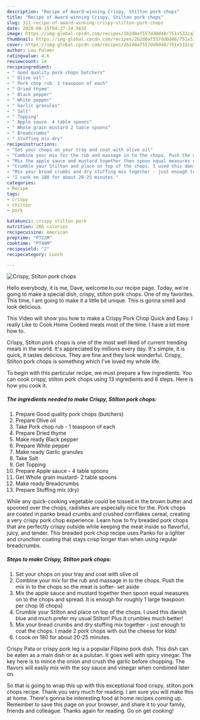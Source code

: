 ```yaml
---
description: "Recipe of Award-winning Crispy, Stilton pork chops"
title: "Recipe of Award-winning Crispy, Stilton pork chops"
slug: 311-recipe-of-award-winning-crispy-stilton-pork-chops
date: 2020-08-15T04:27:24.563Z
image: https://img-global.cpcdn.com/recipes/2b2d0af557dd0d48/751x532cq70/crispy-stilton-pork-chops-recipe-main-photo.jpg
thumbnail: https://img-global.cpcdn.com/recipes/2b2d0af557dd0d48/751x532cq70/crispy-stilton-pork-chops-recipe-main-photo.jpg
cover: https://img-global.cpcdn.com/recipes/2b2d0af557dd0d48/751x532cq70/crispy-stilton-pork-chops-recipe-main-photo.jpg
author: Lou Palmer
ratingvalue: 4.6
reviewcount: 14
recipeingredient:
- " Good quality pork chops butchers"
- " Olive oil"
- " Pork chop rub  1 teaspoon of each"
- " Dried thyme"
- " Black pepper"
- " White pepper"
- " Garlic granules"
- " Salt"
- " Topping"
- " Apple sauce  4 table spoons"
- " Whole grain mustard 2 table spoons"
- " Breadcrumbs"
- " Stuffing mix dry"
recipeinstructions:
- "Set your chops on your tray and coat with olive oil"
- "Combine your mix for the rub and massage in to the chops. Push the mix in to the chops so the meat is softer- set aside"
- "Mix the apple sauce and mustard together then spoon equal measures on to the chops and spread. It is enough for roughly 1 large teaspoon per chop (6 chops)"
- "Crumble your Stilton and place on top of the chops. I used this danish blue and much prefer my usual Stilton! Plus it crumbles much better!"
- "Mix your bread crumbs and dry stuffing mix together - just enough to coat the chops. I made 2 pork chops with out the cheese for kids!"
- "I cook on 180 for about 20-25 minutes."
categories:
- Recipe
tags:
- crispy
- stilton
- pork

katakunci: crispy stilton pork 
nutrition: 266 calories
recipecuisine: American
preptime: "PT22M"
cooktime: "PT40M"
recipeyield: "2"
recipecategory: Lunch

---
```



![Crispy, Stilton pork chops](https://img-global.cpcdn.com/recipes/2b2d0af557dd0d48/751x532cq70/crispy-stilton-pork-chops-recipe-main-photo.jpg)

Hello everybody, it is me, Dave, welcome to our recipe page. Today, we're going to make a special dish, crispy, stilton pork chops. One of my favorites. This time, I am going to make it a little bit unique. This is gonna smell and look delicious.

This Video will show you how to make a Crispy Pork Chop Quick and Easy. I really Like to Cook Home Cooked meals most of the time. I have a lot more how to.

Crispy, Stilton pork chops is one of the most well liked of current trending meals in the world. It's appreciated by millions every day. It's simple, it is quick, it tastes delicious. They are fine and they look wonderful. Crispy, Stilton pork chops is something which I've loved my whole life.


To begin with this particular recipe, we must prepare a few ingredients. You can cook crispy, stilton pork chops using 13 ingredients and 6 steps. Here is how you cook it.

##### The ingredients needed to make Crispy, Stilton pork chops:

1. Prepare  Good quality pork chops (butchers)
1. Prepare  Olive oil
1. Take  Pork chop rub - 1 teaspoon of each
1. Prepare  Dried thyme
1. Make ready  Black pepper
1. Prepare  White pepper
1. Make ready  Garlic granules
1. Take  Salt
1. Get  Topping
1. Prepare  Apple sauce - 4 table spoons
1. Get  Whole grain mustard- 2 table spoons
1. Make ready  Breadcrumbs
1. Prepare  Stuffing mix (dry)


While any quick-cooking vegetable could be tossed in the brown butter and spooned over the chops, radishes are especially nice for the. Pork chops are coated in panko bread crumbs and crushed cornflakes cereal, creating a very crispy pork chop experience. Learn how to fry breaded pork chops that are perfectly crispy outside while keeping the meat inside so flavorful, juicy, and tender. This breaded pork chop recipe uses Panko for a lighter and crunchier coating that stays crisp longer than when using regular breadcrumbs. 

##### Steps to make Crispy, Stilton pork chops:

1. Set your chops on your tray and coat with olive oil
1. Combine your mix for the rub and massage in to the chops. Push the mix in to the chops so the meat is softer- set aside
1. Mix the apple sauce and mustard together then spoon equal measures on to the chops and spread. It is enough for roughly 1 large teaspoon per chop (6 chops)
1. Crumble your Stilton and place on top of the chops. I used this danish blue and much prefer my usual Stilton! Plus it crumbles much better!
1. Mix your bread crumbs and dry stuffing mix together - just enough to coat the chops. I made 2 pork chops with out the cheese for kids!
1. I cook on 180 for about 20-25 minutes.


Crispy Pata or crispy pork leg is a popular Filipino pork dish. This dish can be eaten as a main dish or as a pulutan. It goes well with spicy vinegar. The key here is to mince the onion and crush the garlic before chopping. The flavors will easily mix with the soy sauce and vinegar when combined later on. 

So that is going to wrap this up with this exceptional food crispy, stilton pork chops recipe. Thank you very much for reading. I am sure you will make this at home. There's gonna be interesting food at home recipes coming up. Remember to save this page on your browser, and share it to your family, friends and colleague. Thanks again for reading. Go on get cooking!
